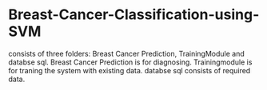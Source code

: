 # Breast-Cancer-Classification-using-SVM
consists of three folders: Breast Cancer Prediction, TrainingModule and databse sql.
Breast Cancer Prediction is for diagnosing.
Trainingmodule is for traning the system with existing data.
databse sql consists of required data.
